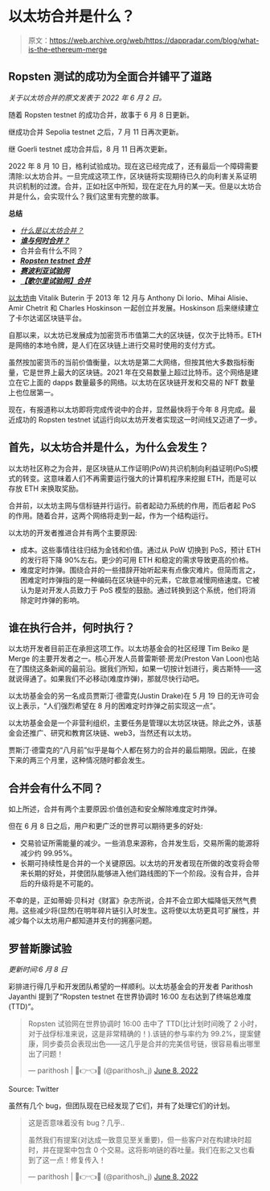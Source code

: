 # 以太坊合并是什么？

> 原文：<https://web.archive.org/web/https://dappradar.com/blog/what-is-the-ethereum-merge>

## Ropsten 测试的成功为全面合并铺平了道路

*关于以太坊合并的原文发表于 2022 年 6 月 2 日。*

随着 Ropsten testnet 的成功合并，故事于 6 月 8 日更新。

继成功合并 Sepolia testnet 之后，7 月 11 日再次更新。

继 Goerli testnet 成功合并后，8 月 11 日再次更新。

2022 年 8 月 10 日，格利试验成功。现在这已经完成了，还有最后一个障碍需要清除:以太坊合并。一旦完成这项工作，区块链将实现期待已久的向利害关系证明共识机制的过渡。合并，正如社区中所知，现在定在九月的某一天。但是以太坊合并是什么，会实现什么？我们这里有完整的故事。

**总结**

*   *[什么是以太坊合并？](https://web.archive.org/web/20221106233322/https://dappradar.com/blog/what-is-the-ethereum-merge/#what-is)*
*   ***[谁与何时合并？](https://web.archive.org/web/20221106233322/https://dappradar.com/blog/what-is-the-ethereum-merge/#who-and-when)***
*   合并会有什么不同？
*   ***[Ropsten testnet 合并](https://web.archive.org/web/20221106233322/https://dappradar.com/blog/what-is-the-ethereum-merge/#ropsten-test)***
*   ***[赛波利亚试验网](https://web.archive.org/web/20221106233322/https://dappradar.com/blog/what-is-the-ethereum-merge/#sepolia-testnet)***
*   ***[【歌尔里试验网】合并](https://web.archive.org/web/20221106233322/https://dappradar.com/blog/what-is-the-ethereum-merge/#goerli-testnet)***

[以太坊](https://web.archive.org/web/20221106233322/https://dappradar.com/rankings/protocol/ethereum)由 Vitalik Buterin 于 2013 年 12 月与 Anthony Di Iorio、Mihai Alisie、Amir Chetrit 和 Charles Hoskinson 一起创立并发展。Hoskinson 后来继续建立了卡尔达诺区块链平台。

自那以来，以太坊已发展成为加密货币市值第二大的区块链，仅次于比特币。ETH 是网络的本地令牌，是人们在区块链上进行交易时使用的支付方式。

虽然按加密货币的当前价值衡量，以太坊是第二大网络，但按其他大多数指标衡量，它是世界上最大的区块链。2021 年在交易数量上超过比特币。这个网络是建立在它上面的 dapps 数量最多的网络。以太坊在区块链开发和交易的 NFT 数量上也位居第一。

现在，有报道称以太坊即将完成传说中的合并，显然最快将于今年 8 月完成。最近成功的 Ropsten testnet 试运行向以太坊开发者实现这一时间线又迈进了一步。

## 首先，以太坊合并是什么，为什么会发生？

以太坊社区称之为合并，是区块链从工作证明(PoW)共识机制向利益证明(PoS)模式的转变。这意味着人们不再需要运行强大的计算机程序来挖掘 ETH，而是可以存放 ETH 来换取奖励。

合并前，以太坊主网与信标链并行运行。前者起动力系统的作用，而后者起 PoS 的作用。随着合并，这两个网络将走到一起，作为一个结构运行。

以太坊的开发者推进合并有两个主要原因:

*   成本。这些事情往往归结为金钱和价值。通过从 PoW 切换到 PoS，预计 ETH 的发行将下降 90%左右。更少的可用 ETH 和稳定的需求导致更高的价格。
*   难度定时炸弹。围绕合并的一些措辞开始听起来有点像灾难片。但简而言之，困难定时炸弹指的是一种编码在区块链中的元素，它故意减慢网络速度。它被认为是对开发人员致力于 PoS 模型的鼓励。通过转换到这个系统，他们将消除定时炸弹的影响。

## 谁在执行合并，何时执行？

以太坊开发者目前正在承担这项工作。以太坊基金会的社区经理 Tim Beiko 是 Merge 的主要开发者之一。核心开发人员普雷斯顿·房龙(Preston Van Loon)也站在了围绕这条新闻的最前沿。据我们所知，如果一切按计划进行，奥古斯特——这就说得通了。如果我们不必移动(难度炸弹)，那就尽快行动吧。

以太坊基金会的另一名成员贾斯汀·德雷克(Justin Drake)在 5 月 19 日的无许可会议上表示，“人们强烈希望在 8 月的困难定时炸弹之前实现这一点”。

以太坊基金会是一个非营利组织，主要任务是管理以太坊区块链。除此之外，该基金会还推广、研究和教育区块链、web3，当然还有以太坊。

贾斯汀·德雷克的“八月前”似乎是每个人都在努力的合并的最后期限。因此，在接下来的两三个月里，这种情况随时都会发生。

## 合并会有什么不同？

如上所述，合并有两个主要原因:价值创造和安全解除难度定时炸弹。

但在 6 月 8 日之后，用户和更广泛的世界可以期待更多的好处:

*   交易验证所需能量的减少。一些消息来源称，合并发生后，交易所需的能源将减少约 99.95%。
*   长期可持续性是合并的一个关键原因。以太坊的开发者现在所做的改变将会带来长期的好处，并使团队能够进入他们路线图的下一个阶段。没有合并，合并后的升级将是不可能的。

不幸的是，正如蒂姆·贝科对《财富》杂志所说，合并不会立即大幅降低天然气费用。这些减少将(显然)在明年碎片链引入时发生。这将使以太坊更具可扩展性，并减少每个以太坊用户都知道并支付的拥塞问题。

## 罗普斯滕试验

*更新时间:6 月 8 日*

彩排进行得几乎和开发团队希望的一样顺利。以太坊基金会的开发者 Parithosh Jayanthi 提到了“Ropsten testnet 在世界协调时 16:00 左右达到了终端总难度(TTD)”。

> Ropsten 试验网在世界协调时 16:00 击中了 TTD(比计划时间晚了 2 小时，对于战俘标准来说，这是非常精确的！).该链的参与率约为 99.2%，提案健康，同步委员会表现出色——这几乎是合并的完美信号链，很容易看出哪里出了问题！
> 
> — parithosh | 🐼👉👈🐼 (@parithosh_j) [June 8, 2022](https://web.archive.org/web/20221106233322/https://twitter.com/parithosh_j/status/1534653281825435649?ref_src=twsrc%5Etfw)

Source: Twitter

虽然有几个 bug，但团队现在已经发现了它们，并有了处理它们的计划。

> 这是否意味着没有 bug？几乎..
> 
> 虽然我们有提案(对达成一致意见至关重要)，但一些客户对在构建块时超时，并在提案中包含 0 个交易。这将影响链的吞吐量。我们在影之叉也看到了这一点！修复传入！
> 
> — parithosh | 🐼👉👈🐼 (@parithosh_j) [June 8, 2022](https://web.archive.org/web/20221106233322/https://twitter.com/parithosh_j/status/1534653295700152320?ref_src=twsrc%5Etfw)